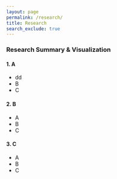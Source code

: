 ```yaml
---
layout: page
permalink: /research/
title: Research
search_exclude: true
---
```


 ### Research Summary & Visualization

 #### 1. A
 - dd
 - B
 - C 

 #### 2. B
 - A
 - B
 - C 

 #### 3. C
 - A
 - B
 - C 



